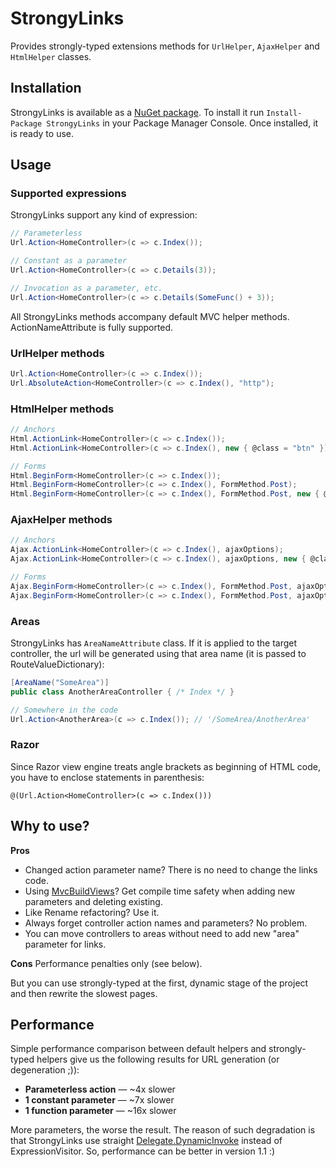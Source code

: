 StrongyLinks
==============

Provides strongly-typed extensions methods for `UrlHelper`, `AjaxHelper` and `HtmlHelper` classes.

Installation
-------------

StrongyLinks is available as a [NuGet package](http://nuget.org/packages/StrongyLinks). To
install it run `Install-Package StrongyLinks` in your Package Manager Console. Once installed, it is ready to use.

Usage
----------

### Supported expressions
StrongyLinks support any kind of expression:

```csharp
// Parameterless 
Url.Action<HomeController>(c => c.Index());

// Constant as a parameter
Url.Action<HomeController>(c => c.Details(3));

// Invocation as a parameter, etc.
Url.Action<HomeController>(c => c.Details(SomeFunc() + 3));
```

All StrongyLinks methods accompany default MVC helper methods. ActionNameAttribute is fully supported.

### UrlHelper methods
```csharp
Url.Action<HomeController>(c => c.Index());
Url.AbsoluteAction<HomeController>(c => c.Index(), "http"); 
```

### HtmlHelper methods
```csharp
// Anchors
Html.ActionLink<HomeController>(c => c.Index());
Html.ActionLink<HomeController>(c => c.Index(), new { @class = "btn" });

// Forms
Html.BeginForm<HomeController>(c => c.Index());
Html.BeginForm<HomeController>(c => c.Index(), FormMethod.Post);
Html.BeginForm<HomeController>(c => c.Index(), FormMethod.Post, new { @class = "form-horizontal" });
```

### AjaxHelper methods
```csharp
// Anchors
Ajax.ActionLink<HomeController>(c => c.Index(), ajaxOptions);
Ajax.ActionLink<HomeController>(c => c.Index(), ajaxOptions, new { @class = "btn" });

// Forms
Ajax.BeginForm<HomeController>(c => c.Index(), FormMethod.Post, ajaxOptions);
Ajax.BeginForm<HomeController>(c => c.Index(), FormMethod.Post, ajaxOptions, new { @class = "form-horizontal" });
```

### Areas
StrongyLinks has `AreaNameAttribute` class. If it is applied to the target controller, the url
will be generated using that area name (it is passed to RouteValueDictionary):

```csharp
[AreaName("SomeArea")]
public class AnotherAreaController { /* Index */ }

// Somewhere in the code
Url.Action<AnotherArea>(c => c.Index()); // '/SomeArea/AnotherArea'
```

### Razor
Since Razor view engine treats angle brackets as beginning of HTML code, you have to
enclose statements in parenthesis:

```
@(Url.Action<HomeController>(c => c.Index()))
```

Why to use?
------------
**Pros**
* Changed action parameter name? There is no need to change the links code.
* Using [MvcBuildViews](http://stackoverflow.com/a/542944/1317575)? Get compile time safety when 
adding new parameters and deleting existing.
* Like Rename refactoring? Use it.
* Always forget controller action names and parameters? No problem.
* You can move controllers to areas without need to add new "area" parameter for links.

**Cons**
Performance penalties only (see below).

But you can use strongly-typed at the first, dynamic stage of the project and then rewrite 
the slowest pages.

Performance
--------------
Simple performance comparison between default helpers and strongly-typed helpers 
give us the following results for URL generation (or degeneration ;)):

* **Parameterless action** — ~4x slower
* **1 constant parameter** — ~7x slower
* **1 function parameter** — ~16x slower

More parameters, the worse the result. The reason of such degradation is that StrongyLinks use straight 
[Delegate.DynamicInvoke](https://github.com/ChessOK/StrongyLinks/blob/master/StrongyLinks/Internals/RoutesHelper.cs#L62) 
instead of ExpressionVisitor. So, performance can be better in version 1.1 :)